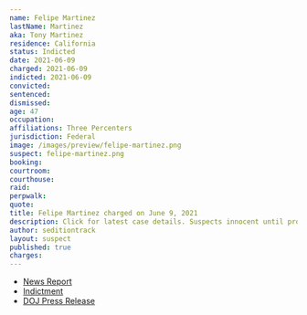 ```yaml
---
name: Felipe Martinez
lastName: Martinez
aka: Tony Martinez
residence: California
status: Indicted
date: 2021-06-09
charged: 2021-06-09
indicted: 2021-06-09
convicted: 
sentenced: 
dismissed: 
age: 47
occupation:
affiliations: Three Percenters
jurisdiction: Federal
image: /images/preview/felipe-martinez.png
suspect: felipe-martinez.png
booking:
courtroom:
courthouse:
raid:
perpwalk:
quote:
title: Felipe Martinez charged on June 9, 2021
description: Click for latest case details. Suspects innocent until proven guilty.
author: seditiontrack
layout: suspect
published: true
charges:
---
```

- [News Report](https://www.washingtonpost.com/local/legal-issues/three-percenters-charged-conspiracy-capitol-riot/2021/06/10/f84091e6-c9ec-11eb-81b1-34796c7393af_story.html)
- [Indictment](https://extremism.gwu.edu/sites/g/files/zaxdzs2191/f/Kinnison%20et%20al%20Indictment.pdf)
- [DOJ Press Release](https://www.justice.gov/usao-dc/pr/six-california-men-four-whom-self-identify-members-three-percenter-militias-indicted)
